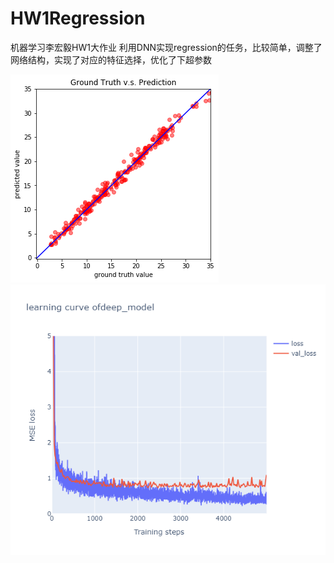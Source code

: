 # HW1Regression
机器学习李宏毅HW1大作业
利用DNN实现regression的任务，比较简单，调整了网络结构，实现了对应的特征选择，优化了下超参数




![image](1.png)
![image](2.png)
